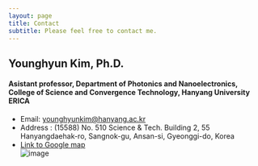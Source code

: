 ```yaml
---
layout: page
title: Contact
subtitle: Please feel free to contact me.
---
```


## Younghyun Kim, Ph.D.
#### Asistant professor, Department of Photonics and Nanoelectronics, College of Science and Convergence Technology, Hanyang University ERICA

- Email: younghyunkim@hanyang.ac.kr
- Address : (15588) No. 510 Science & Tech. Building 2, 55 Hanyangdaehak-ro, Sangnok-gu, Ansan-si, Gyeonggi-do, Korea 
- [Link to Google map](https://www.google.com/maps/place/Ansan-si,+Sa+3(sam)-dong,+%ED%95%9C%EC%96%91%EB%8C%80%ED%95%99%EA%B5%90+%EC%A0%9C2%EA%B3%BC%ED%95%99%EA%B8%B0%EC%88%A0%EA%B4%80/@37.29851,126.837269,15z/data=!4m5!3m4!1s0x357b6eee748e36d9:0x9c70efb26fc4cf9f!8m2!3d37.2985095!4d126.8372685?hl=en-US)   
![image](https://user-images.githubusercontent.com/32427749/105430578-25449200-5c97-11eb-9d3c-cd4a5135a419.png)